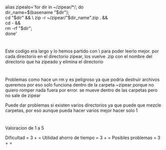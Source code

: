 # ###############################
alias zipealo='for dir in ~/zipear/*/; do \
  dir_name=$(basename "$dir"); \
  cd "$dir" && \
  zip -r ~/zipear/"$dir_name".zip . && \
  cd - && \
  rm -rf "$dir"; \
done'


# ###############################

Este codigo era largo y lo hemos partido con \ para poder leerlo mejor.
por cada directorio en el directorio zipear, los vuelve .zip con el nombre 
del  directorio que ha zipeado y elimina el directorio

# ##############################
Problemas  como hace un rm y es peligroso ya que podria destruir archivos
queremos por eso solo funciona dentro de la carpeta ~zipear porque no 
quiero romper nada fuera por error.  se mueve dentro de las carpetas
pero no sale de zipear

Puede dar problemas si existen varios directorios ya que puede que 
mezcle carpetas, por eso aunque pueda hacer varios mejor hacer solo 1

# #####################

Valoracion de 1 a 5

Dificultad = 3 + =
Utilidad ahorro de tiempo = 3 + =
Posibles problemas = 3 + =
 